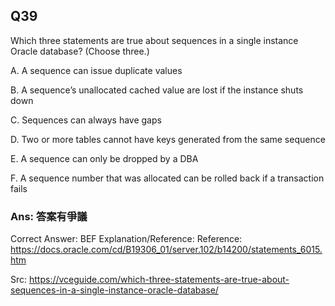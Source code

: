 ## Q39

Which three statements are true about sequences in a single instance Oracle database? (Choose three.)

A. A sequence can issue duplicate values

B. A sequence’s unallocated cached value are lost if the instance shuts down

C. Sequences can always have gaps

D. Two or more tables cannot have keys generated from the same sequence

E. A sequence can only be dropped by a DBA

F. A sequence number that was allocated can be rolled back if a transaction fails

### Ans: **答案有爭議**

Correct Answer: BEF
Explanation/Reference:
Reference: https://docs.oracle.com/cd/B19306_01/server.102/b14200/statements_6015.htm

Src: https://vceguide.com/which-three-statements-are-true-about-sequences-in-a-single-instance-oracle-database/